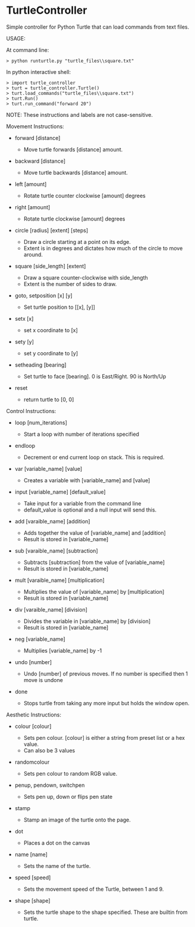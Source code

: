 # TurtleController
Simple controller for Python Turtle that can load commands from text files.

USAGE:

At command line:
```
> python runturtle.py "turtle_files\\square.txt"
```

In python interactive shell:
```
> import turtle_controller
> turt = turtle_controller.Turtle()
> turt.load_commands("turtle_files\\square.txt")
> turt.Run()
> turt.run_command("forward 20")
```
NOTE: These instructions and labels are not case-sensitive.


Movement Instructions:
- forward [distance]
  - Move turtle forwards [distance] amount.

- backward [distance]
  - Move turtle backwards [distance] amount.

- left [amount]
  - Rotate turtle counter clockwise [amount] degrees

- right [amount]
  - Rotate turtle clockwise [amount] degrees

- circle [radius] [extent] [steps]
  - Draw a circle starting at a point on its edge.
  - Extent is in degrees and dictates how much of the circle to move around.

- square [side_length] [extent]
  - Draw a square counter-clockwise with side_length
  - Extent is the number of sides to draw.

- goto, setposition [x] [y]
  - Set turtle position to [[x], [y]]

- setx [x]
  - set x coordinate to [x]

- sety [y]
  - set y coordinate to [y]

- setheading [bearing]
  - Set turtle to face [bearing]. 0 is East/Right. 90 is North/Up

- reset
  - return turtle to [0, 0]

Control Instructions:
- loop [num_iterations]
  - Start a loop with number of iterations specified

- endloop
  - Decrement or end current loop on stack. This is required.

- var [variable_name] [value]
  - Creates a variable with [variable_name] and [value]

- input [variable_name] [default_value]
  - Take input for a variable from the command line
  - default_value is optional and a null input will send this.

- add [varaible_name] [addition]
  - Adds together the value of [variable_name] and [addition]
  - Result is stored in [variable_name]

- sub [varaible_name] [subtraction]
  - Subtracts [subtraction] from the value of [variable_name]
  - Result is stored in [variable_name]

- mult [varaible_name] [multiplication]
  - Multiplies the value of [variable_name] by [multiplication]
  - Result is stored in [variable_name]

- div [varaible_name] [division]
  - Divides the variable in [variable_name] by [division]
  - Result is stored in [variable_name]

- neg [variable_name]
  - Multiplies [variable_name] by -1

- undo [number]
  - Undo [number] of previous moves. If no number is specified then 1 move is undone

- done
  - Stops turtle from taking any more input but holds the window open.


Aesthetic Instructions:
- colour [colour]
  - Sets pen colour. [colour] is either a string from preset list or a hex value.
  - Can also be 3 values

- randomcolour
  - Sets pen colour to random RGB value.

- penup, pendown, switchpen
  - Sets pen up, down or flips pen state

- stamp
  - Stamp an image of the turtle onto the page.

- dot
  - Places a dot on the canvas

- name [name]
  - Sets the name of the turtle.

- speed [speed]
  - Sets the movement speed of the Turtle, between 1 and 9.

- shape [shape]
  - Sets the turtle shape to the shape specified. These are builtin from turtle.

